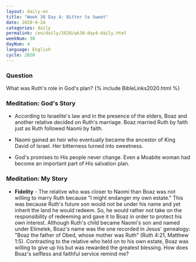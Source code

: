 ```yaml
---
layout: daily-en
title: "Week 38 Day 4: Bitter to Sweet"
date: 2020-9-24 
categories: daily
permalink: /en/daily/2020/wk38-day4-daily.html
weekNum: 38
dayNum: 4
language: English
cycle: 2020
---
```

### Question     
What was Ruth's role in God's plan?
{% include BibleLinks2020.html %} 

### Meditation: God's Story   
+ According to Israelite's law and in the presence of the elders, Boaz and another relative decided on Ruth's marriage. Boaz married Ruth by faith just as Ruth followed Naomi by faith. 

+ Naomi gained an heir who eventually became the ancestor of King David of Israel. Her bitterness turned into sweetness. 

+ God's promises to His people never change. Even a Moabite woman had become an important part of His salvation plan. 

### Meditation: My Story   
+ **Fidelity** - The relative who was closer to Naomi than Boaz was not willing to marry Ruth because "I might endanger my own estate." This was because Ruth's future son would not be under his name and yet inherit the land he would redeem. So, he would rather not take on the responsibility of redeeming and gave it to Boaz in order to protect his own interest. Although Ruth's child became Naomi's son and named under Elimelek, Boaz's name was the one recorded in Jesus' genealogy: "Boaz the father of Obed, whose mother was Ruth" (Ruth 4:21, Matthew 1:5). Contrasting to the relative who held on to his own estate, Boaz was willing to give up his but was rewarded the greatest blessing. How does Boaz's selfless and faithful service remind me? 
